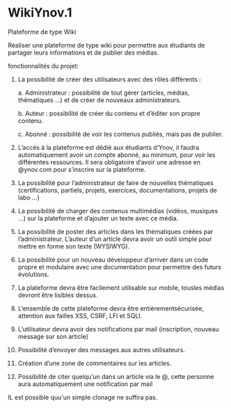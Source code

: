 # WikiYnov.1

Plateforme de type Wiki

 Réaliser une plateforme de type wiki pour permettre aux étudiants de partager leurs informations et de publier des médias.


fonctionnalités  du projet:



1) La possibilité de créer des utilisateurs avec des rôles différents :

	a. Administrateur : possibilité de tout gérer (articles, médias, thématiques …) et de créer de nouveaux administrateurs.

	b. Auteur : possibilité de créer du contenu et d’éditer son propre contenu.

	c. Abonné : possibilité de voir les contenus publiés, mais pas de publier.


2) L’accès à la plateforme  est dédié aux étudiants d’Ynov, il faudra automatiquement avoir un compte abonné, au minimum, pour voir les différentes ressources. Il sera obligatoire d’avoir une adresse en @ynov.com pour s’inscrire sur la plateforme.


3) La possibilité pour l’administrateur de faire de nouvelles thématiques (certifications, partiels, projets, exercices, documentations, projets de labo …)


4) La possibilité de charger des contenus multimédias (vidéos, musiques …) sur la
plateforme et d’ajouter un texte avec ce média.


5) La possibilité de poster des articles dans les thématiques créées par l’administrateur.
L’auteur d’un article devra avoir un outil simple pour mettre en forme son texte (WYSIWYG).


6) La possibilité pour un nouveau développeur d’arriver dans un code propre et modulaire avec une documentation pour permettre des futurs évolutions.


7) La plateforme devra être facilement utilisable sur mobile, tousles médias devront être
lisibles dessus.



8) L’ensemble de cette plateforme devra être entièrementsécurisée, attention aux failles
XSS, CSRF, LFI et SQLI.


9) L’utilisateur devra avoir des notifications par mail (inscription, nouveau message sur
son article)


10)  Possibilité d’envoyer des messages aux autres utilisateurs.


11)  Création d’une zone de commentaires sur les articles.


12)  Possibilité de citer quelqu’un dans un article via le @, cette personne aura automatiquement une notification par mail

IL est possible quu'un simple clonage ne suffira pas.
